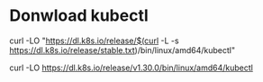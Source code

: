 
# Donwload kubectl

curl -LO "https://dl.k8s.io/release/$(curl -L -s https://dl.k8s.io/release/stable.txt)/bin/linux/amd64/kubectl"

curl -LO https://dl.k8s.io/release/v1.30.0/bin/linux/amd64/kubectl
